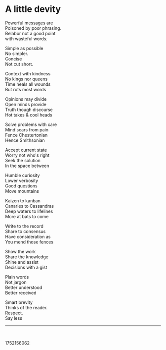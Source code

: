 # A little devity

Powerful messages are\
Poisoned by poor phrasing.\
Belabor not a good point\
~~with wasteful words.~~

Simple as possible\
No simpler.\
Concise\
Not cut short.

Context with kindness\
No kings nor queens\
Time heals all wounds\
But rots most words

Opinions may divide\
Open minds provide\
Truth though discourse\
Hot takes & cool heads

Solve problems with care\
Mind scars from pain\
Fence Chestertonian\
Hence Smithsonian

Accept current state\
Worry not who's right\
Seek the solution\
In the space between

Humble curiosity\
Lower verbosity\
Good questions\
Move mountains

Kaizen to kanban\
Canaries to Cassandras\
Deep waters to lifelines\
More at bats to come

Write to the record\
Share to consensus\
Have consideration as\
You mend those fences

Show the work\
Share the knowledge\
Shine and assist\
Decisions with a gist

Plain words\
Not jargon\
Better understood\
Better received

Smart brevity\
Thinks of the reader.\
Respect.\
Say less

---


\
\
1752156062

